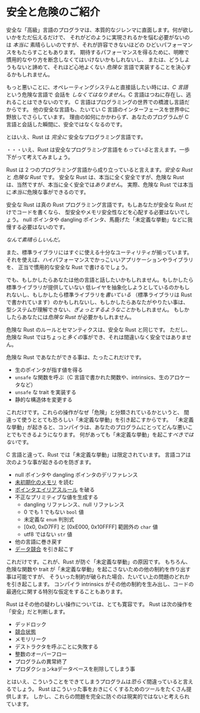 <!-- # Meet Safe and Unsafe -->

# 安全と危険のご紹介

<!--
Programmers in safe "high-level" languages face a fundamental dilemma. On one
hand, it would be *really* great to just say what you want and not worry about
how it's done. On the other hand, that can lead to unacceptably poor
performance. It may be necessary to drop down to less clear or idiomatic
practices to get the performance characteristics you want. Or maybe you just
throw up your hands in disgust and decide to shell out to an implementation in
a less sugary-wonderful *unsafe* language.
-->

安全な「高級」言語のプログラマは、本質的なジレンマに直面します。何が欲しいかをただ伝えるだけで、
それがどのように実現されるかを悩む必要がないのは *本当に* 素晴らしいのですが、それが許容できないほどの
ひどいパフォーマンスをもたらすこともあります。
期待するパフォーマンスを得るために、明瞭で慣用的なやり方を断念しなくてはいけないかもしれないし、
または、どうしようもないと諦めて、それほど心地よくない *危険な* 言語で実装することを決心するかもしれません。

<!--
Worse, when you want to talk directly to the operating system, you *have* to
talk to an unsafe language: *C*. C is ever-present and unavoidable. It's the
lingua-franca of the programming world.
Even other safe languages generally expose C interfaces for the world at large!
Regardless of why you're doing it, as soon as your program starts talking to
C it stops being safe.
-->

もっと悪いことに、オペレーティングシステムと直接話したい時には、*C 言語* という危険な言語で
会話を *しなくてはなりません*。C 言語はつねに存在し、逃れることはできないのです。
C 言語はプログラミングの世界での橋渡し言語だからです。
他の安全な言語も、たいてい C 言語のインターフェースを世界中に野放しでさらしています。
理由の如何にかかわらず、あなたのプログラムが C 言語と会話した瞬間に、安全ではなくなるのです。

<!--
With that said, Rust is *totally* a safe programming language.
-->

とはいえ、Rust は *完全に* 安全なプログラミング言語です。

<!--
Well, Rust *has* a safe programming language. Let's step back a bit.
-->

・・・いえ、Rust は安全なプログラミング言語を*もっている*と言えます。一歩下がって考えてみましょう。

<!--
Rust can be thought of as being composed of two programming languages: *Safe
Rust* and *Unsafe Rust*. Safe Rust is For Reals  Totally Safe. Unsafe Rust,
unsurprisingly, is *not* For Reals Totally Safe.  In fact, Unsafe Rust lets you
do some really, *really* unsafe things.
-->

Rust は 2 つのプログラミング言語から成り立っていると言えます。*安全な Rust* と *危険な Rust* です。
安全な Rust は、本当に全く安全ですが、危険な Rust は、当然ですが、本当に全く安全では*ありません*。
実際、危険な Rust では本当に*本当に*危険な事ができるのです。


<!--
Safe Rust is the *true* Rust programming language. If all you do is write Safe
Rust, you will never have to worry about type-safety or memory-safety. You will
never endure a null or dangling pointer, or any of that Undefined Behavior
nonsense.
-->

安全な Rust は真の Rust プログラミング言語です。もしあなたが安全な Rust だけでコードを書くなら、
型安全やメモリ安全性などを心配する必要はないでしょう。
null ポインタや dangling ポインタ、馬鹿げた「未定義な挙動」などに我慢する必要はないのです。


<!--
*That's totally awesome.*
-->

*なんて素晴らしいんだ。*

<!--
The standard library also gives you enough utilities out-of-the-box that you'll
be able to write awesome high-performance applications and libraries in pure
idiomatic Safe Rust.
-->

また、標準ライブラリにはすぐに使える十分なユーティリティが揃っています。
それを使えば、ハイパフォーマンスでかっこいいアプリケーションやライブラリを、
正当で慣用的な安全な Rust で書けるでしょう。


<!--
But maybe you want to talk to another language. Maybe you're writing a
low-level abstraction not exposed by the standard library. Maybe you're
*writing* the standard library (which is written entirely in Rust). Maybe you
need to do something the type-system doesn't understand and just *frob some dang
bits*. Maybe you need Unsafe Rust.
-->

でも、もしかしたらあなたは他の言語と話したいかもしれません。もしかしたら標準ライブラリが提供していない
低レイヤを抽象化しようとしているのかもしれないし、もしかしたら標準ライブラリを*書いている*
（標準ライブラリは Rust で書かれています）のかもしれないし、もしかしたらあなたがやりたい事は、
型システムが理解できない、*ぎょっとするようなこと*かもしれません。
もしかしたらあなたには*危険な Rust* が必要かもしれません。


<!--
Unsafe Rust is exactly like Safe Rust with all the same rules and semantics.
However Unsafe Rust lets you do some *extra* things that are Definitely Not Safe.
-->

危険な Rust のルールとセマンティクスは、安全な Rust と同じです。
ただし、危険な Rust ではちょっと*多くの*事ができ、それは間違いなく安全ではありません。

<!--
The only things that are different in Unsafe Rust are that you can:
-->

危険な Rust であなたができる事は、たったこれだけです。

<!--
* Dereference raw pointers
* Call `unsafe` functions (including C functions, intrinsics, and the raw allocator)
* Implement `unsafe` traits
* Mutate statics
-->

* 生のポインタが指す値を得る
* `unsafe` な関数を呼ぶ（C 言語で書かれた関数や、intrinsics、生のアロケータなど）
* `unsafe` な trait を実装する
* 静的な構造体を変更する

<!--
That's it. The reason these operations are relegated to Unsafe is that misusing
any of these things will cause the ever dreaded Undefined Behavior. Invoking
Undefined Behavior gives the compiler full rights to do arbitrarily bad things
to your program. You definitely *should not* invoke Undefined Behavior.
-->

これだけです。これらの操作がなぜ「危険」と分類されているかというと、
間違って使うととても恐ろしい「未定義な挙動」を引き起こすからです。
「未定義な挙動」が起きると、コンパイラは、あなたのプログラムにとってどんな悪いことでもできるようになります。
何があっても「未定義な挙動」を起こす*べきではない*です。

<!--
Unlike C, Undefined Behavior is pretty limited in scope in Rust. All the core
language cares about is preventing the following things:
-->

C 言語と違って、Rust では「未定義な挙動」は限定されています。
言語コアは次のような事が起きるのを防ぎます。

<!--
* Dereferencing null or dangling pointers
* Reading [uninitialized memory]
* Breaking the [pointer aliasing rules]
* Producing invalid primitive values:
    * dangling/null references
    * a `bool` that isn't 0 or 1
    * an undefined `enum` discriminant
    * a `char` outside the ranges [0x0, 0xD7FF] and [0xE000, 0x10FFFF]
    * A non-utf8 `str`
* Unwinding into another language
* Causing a [data race][race]
-->

* null ポインタや dangling ポインタのデリファレンス
* [未初期化のメモリ][uninitialized memory] を読む
* [ポインタエイリアスルール][pointer aliasing rules] を破る
* 不正なプリミティブな値を生成する
    * dangling リファレンス、null リファレンス
    * 0 でも 1 でもない `bool` 値
    * 未定義な `enum` 判別式
    * [0x0, 0xD7FF] と [0xE000, 0x10FFFF] 範囲外の `char` 値 
    * utf8 ではない `str` 値
* 他の言語に巻き戻す
* [データ競合][race] を引き起こす

<!--
That's it. That's all the causes of Undefined Behavior baked into Rust. Of
course, unsafe functions and traits are free to declare arbitrary other
constraints that a program must maintain to avoid Undefined Behavior. However,
generally violations of these constraints will just transitively lead to one of
the above problems. Some additional constraints may also derive from compiler
intrinsics that make special assumptions about how code can be optimized.
-->

これだけです。これが、Rust が防ぐ「未定義な挙動」の原因です。
もちろん、危険な関数や trait が「未定義な挙動」を起こさないための他の制約を作り出す事は可能ですが、
そういった制約が破られた場合、たいてい上の問題のどれかを引き起こします。
コンパイラ intrinsics がその他の制約を生み出し、コードの最適化に関する特別な仮定をすることもあります。


<!--
Rust is otherwise quite permissive with respect to other dubious operations.
Rust considers it "safe" to:
-->

Rust はその他の疑わしい操作については、とても寛容です。
Rust は次の操作を「安全」だと判断します。

<!--
* Deadlock
* Have a [race condition][race]
* Leak memory
* Fail to call destructors
* Overflow integers
* Abort the program
* Delete the production database
-->

* デッドロック
* [競合状態][race]
* メモリリーク
* デストラクタを呼ぶことに失敗する
* 整数のオーバーフロー
* プログラムの異常終了
* プロダクションkaデータベースを削除してしまう事


<!--
However any program that actually manages to do such a thing is *probably*
incorrect. Rust provides lots of tools to make these things rare, but
these problems are considered impractical to categorically prevent.
-->

とはいえ、こういうことをできてしまうプログラムは*恐らく*間違っていると言えるでしょう。
Rust はこういった事をおきにくくするためのツールをたくさん提供します。
しかし、これらの問題を完全に防ぐのは現実的ではないと考えられています。


[pointer aliasing rules]: references.html
[uninitialized memory]: uninitialized.html
[race]: races.html
